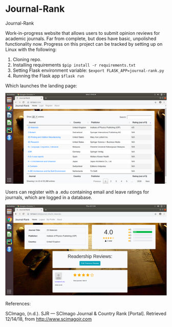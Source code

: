 # Journal-Rank
Journal-Rank


Work-in-progress website that allows users to submit opinion reviews for academic journals.
Far from complete, but does have basic, unpolished functionality now. Progress on this project can be tracked by
setting up on Linux with the following:

1. Cloning repo.
2. Installing requirements `$pip install -r requirements.txt`
3. Setting Flask environment variable: `$export FLASK_APP=journal-rank.py`
4. Running the Flask app `$flask run`

Which launches the landing page:

![picture alt](/readme_images/index.png)

Users can register with a .edu containing email and leave ratings for journals, which are logged in a database.

![picture alt](/readme_images/journal_info.png)



References:

SCImago, (n.d.). SJR — SCImago Journal & Country Rank [Portal]. Retrieved 12/14/18, from http://www.scimagojr.com
